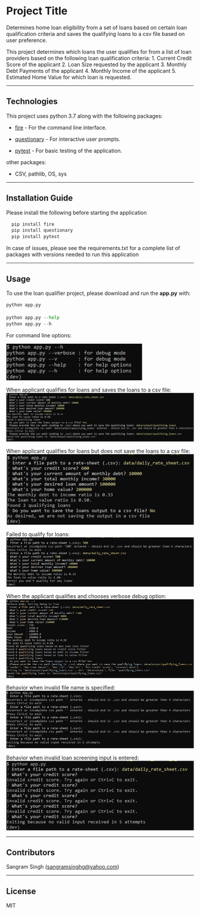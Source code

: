 # Project Title

Determines home loan eligibility from a set of loans based on certain loan qualification criteria and 
saves the qualifying loans to a csv file based on user preference. 

This project determines which loans the user qualifies for from a list of loan providers based on the following loan qualification criteria:
    1. Current Credit Score of the applicant
    2. Loan Size requested by the applicant
    3. Monthly Debt Payments of the applicant
    4. Monthly Income of the applicant
    5. Estimated Home Value for which loan is requested.

---

## Technologies

This project uses python 3.7 along with the following packages:

* [fire](https://github.com/google/python-fire) - For the command line interface.

* [questionary](https://github.com/tmbo/questionary) - For interactive user prompts.

* [pytest](https://docs.pytest.org/en/stable/) - For basic testing of the application.

other packages:

* CSV, pathlib, OS, sys

---

## Installation Guide

Please install the following before starting the application

```python
  pip install fire
  pip install questionary
  pip install pytest
```
In case of issues, please see the requirements.txt for a complete list of packages with versions needed to run this application

---

## Usage

To use the loan qualifier project, please download and run the **app.py** with:

```python
python app.py

python app.py --help
python app.py --h
```

For command line options:

![Command Line Options](images/command_line_options.png)

When applicant qualifies for loans and saves the loans to a csv file:
![Qualify for Loans and Save the Loans to CSV](images/qualify_for_loan_and_save_the_loans_to_a_csv_file.png)

When applicant qualifies for loans but does not save the loans to a csv file:
![Qualify for Loans and Do not save the Loans to CSV](images/qualify_for_loan_but_do_not_save.png)

Failed to qualify for loans:
![Failed to Qualify for Loans](images/failed_to_qualify_for_loans.png)

When the applicant qualifies and chooses verbose debug option:
![Qualify for Loans with verbose option](images/qualifying_loans_output_with_verbose_or_debug_option.png)

Behavior when invalid file name is specified:
![Invalid file name behavior](images/invalid_file_name_behavior.png)

Behavior when invalid loan screening input is entered:
![Invalid loan screening input behavior](images/invalid_loan_screening_input.png)

---

## Contributors

Sangram Singh (sangramsinghg@yahoo.com)

---

## License

MIT


